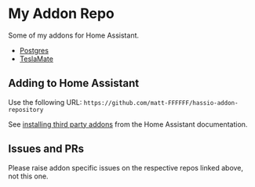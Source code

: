 # My Addon Repo

Some of my addons for Home Assistant.

* [Postgres](https://github.com/matt-FFFFFF/hassio-addon-postgres)
* [TeslaMate](https://github.com/matt-FFFFFF/hassio-addon-teslamate)

## Adding to Home Assistant

Use the following URL: ```https://github.com/matt-FFFFFF/hassio-addon-repository```

See [installing third party addons](https://www.home-assistant.io/hassio/installing_third_party_addons/) from the Home Assistant documentation.

## Issues and PRs

Please raise addon specific issues on the respective repos linked above, not this one.
